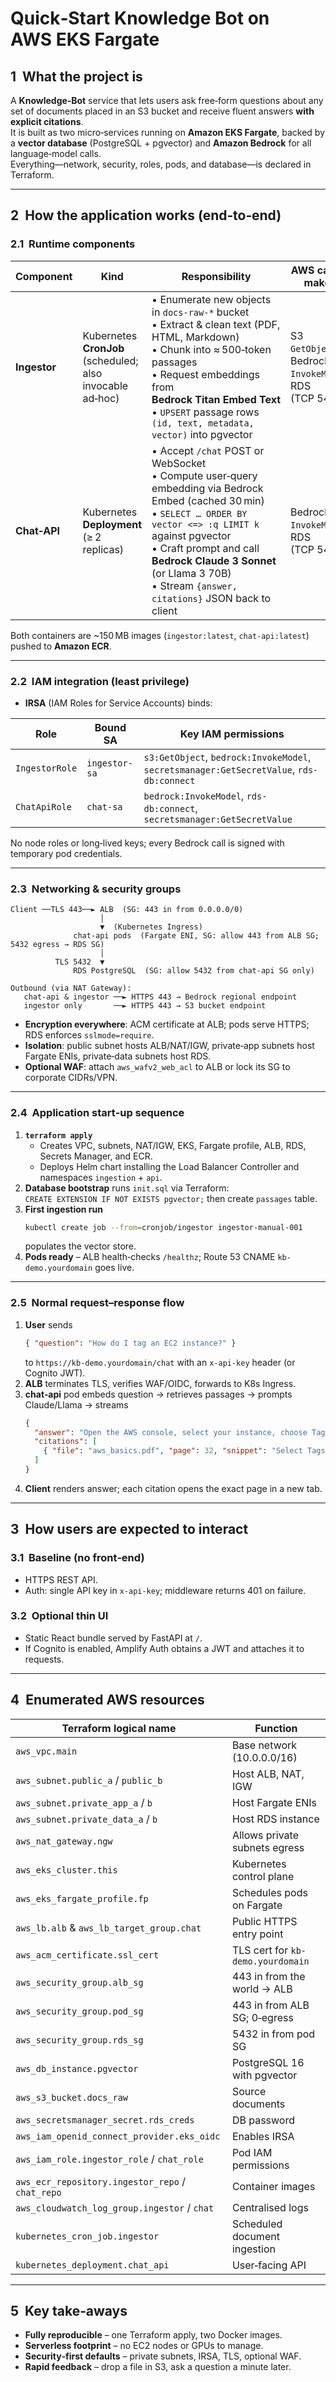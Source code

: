 # Quick‑Start Knowledge Bot on AWS EKS Fargate

## 1  What the project is
A **Knowledge‑Bot** service that lets users ask free‑form questions about any set of documents placed in an S3 bucket and receive fluent answers **with explicit citations**.  
It is built as two micro‑services running on **Amazon EKS Fargate**, backed by a **vector database** (PostgreSQL + pgvector) and **Amazon Bedrock** for all language‑model calls.  
Everything—network, security, roles, pods, and database—is declared in Terraform.

---

## 2  How the application works (end‑to‑end)

### 2.1  Runtime components

| Component | Kind | Responsibility | AWS calls it makes |
|-----------|------|----------------|--------------------|
| **Ingestor** | Kubernetes **CronJob** (scheduled; also invocable ad‑hoc) | • Enumerate new objects in `docs-raw-*` bucket<br>• Extract & clean text (PDF, HTML, Markdown)<br>• Chunk into ≈ 500‑token passages<br>• Request embeddings from **Bedrock Titan Embed Text**<br>• `UPSERT` passage rows `(id, text, metadata, vector)` into pgvector | S3 `GetObject`, Bedrock `InvokeModel`, RDS (TCP 5432) |
| **Chat‑API** | Kubernetes **Deployment** (≥ 2 replicas) | • Accept `/chat` POST or WebSocket<br>• Compute user‑query embedding via Bedrock Embed (cached 30 min)<br>• `SELECT … ORDER BY vector <=> :q LIMIT k` against pgvector<br>• Craft prompt and call **Bedrock Claude 3 Sonnet** (or Llama 3 70B)<br>• Stream `{answer, citations}` JSON back to client | Bedrock `InvokeModel`, RDS (TCP 5432) |

Both containers are ~150 MB images (`ingestor:latest`, `chat-api:latest`) pushed to **Amazon ECR**.

---

### 2.2  IAM integration (least privilege)

* **IRSA** (IAM Roles for Service Accounts) binds:

| Role | Bound SA | Key IAM permissions |
|------|----------|---------------------|
| `IngestorRole` | `ingestor-sa` | `s3:GetObject`, `bedrock:InvokeModel`, `secretsmanager:GetSecretValue`, `rds-db:connect` |
| `ChatApiRole`  | `chat-sa`     | `bedrock:InvokeModel`, `rds-db:connect`, `secretsmanager:GetSecretValue` |

No node roles or long‑lived keys; every Bedrock call is signed with temporary pod credentials.

---

### 2.3  Networking & security groups

```text
Client ──TLS 443──► ALB  (SG: 443 in from 0.0.0.0/0)
                    │
                    ▼  (Kubernetes Ingress)
              chat‑api pods  (Fargate ENI, SG: allow 443 from ALB SG; 5432 egress → RDS SG)
                    │
          TLS 5432  ▼
              RDS PostgreSQL  (SG: allow 5432 from chat‑api SG only)

Outbound (via NAT Gateway):
   chat‑api & ingestor ──► HTTPS 443 → Bedrock regional endpoint
   ingestor only       ──► HTTPS 443 → S3 bucket endpoint
```

* **Encryption everywhere**: ACM certificate at ALB; pods serve HTTPS; RDS enforces `sslmode=require`.  
* **Isolation**: public subnet hosts ALB/NAT/IGW, private‑app subnets host Fargate ENIs, private‑data subnets host RDS.  
* **Optional WAF**: attach `aws_wafv2_web_acl` to ALB or lock its SG to corporate CIDRs/VPN.

---

### 2.4  Application start‑up sequence

1. **`terraform apply`**  
   * Creates VPC, subnets, NAT/IGW, EKS, Fargate profile, ALB, RDS, Secrets Manager, and ECR.  
   * Deploys Helm chart installing the Load Balancer Controller and namespaces `ingestion` + `api`.
2. **Database bootstrap** runs `init.sql` via Terraform:  
   `CREATE EXTENSION IF NOT EXISTS pgvector;` then create `passages` table.
3. **First ingestion run**  
   ```bash
   kubectl create job --from=cronjob/ingestor ingestor-manual-001
   ```
   populates the vector store.
4. **Pods ready** – ALB health‑checks `/healthz`; Route 53 CNAME `kb-demo.yourdomain` goes live.

---

### 2.5  Normal request–response flow

1. **User** sends  
   ```json
   { "question": "How do I tag an EC2 instance?" }
   ```  
   to `https://kb-demo.yourdomain/chat` with an `x-api-key` header (or Cognito JWT).
2. **ALB** terminates TLS, verifies WAF/OIDC, forwards to K8s Ingress.
3. **chat‑api** pod embeds question → retrieves passages → prompts Claude/Llama → streams
   ```json
   {
     "answer": "Open the AWS console, select your instance, choose Tags …",
     "citations": [
       { "file": "aws_basics.pdf", "page": 32, "snippet": "Select Tags …" }
     ]
   }
   ```
4. **Client** renders answer; each citation opens the exact page in a new tab.

---

## 3  How users are expected to interact

### 3.1  Baseline (no front‑end)

* HTTPS REST API.  
* Auth: single API key in `x-api-key`; middleware returns 401 on failure.

### 3.2  Optional thin UI

* Static React bundle served by FastAPI at `/`.  
* If Cognito is enabled, Amplify Auth obtains a JWT and attaches it to requests.

---

## 4  Enumerated AWS resources

| Terraform logical name | Function |
|------------------------|----------|
| `aws_vpc.main` | Base network (10.0.0.0/16) |
| `aws_subnet.public_a` / `public_b` | Host ALB, NAT, IGW |
| `aws_subnet.private_app_a` / `b` | Host Fargate ENIs |
| `aws_subnet.private_data_a` / `b` | Host RDS instance |
| `aws_nat_gateway.ngw` | Allows private subnets egress |
| `aws_eks_cluster.this` | Kubernetes control plane |
| `aws_eks_fargate_profile.fp` | Schedules pods on Fargate |
| `aws_lb.alb` & `aws_lb_target_group.chat` | Public HTTPS entry point |
| `aws_acm_certificate.ssl_cert` | TLS cert for `kb-demo.yourdomain` |
| `aws_security_group.alb_sg` | 443 in from the world → ALB |
| `aws_security_group.pod_sg` | 443 in from ALB SG; 0‑egress |
| `aws_security_group.rds_sg` | 5432 in from pod SG |
| `aws_db_instance.pgvector` | PostgreSQL 16 with pgvector |
| `aws_s3_bucket.docs_raw` | Source documents |
| `aws_secretsmanager_secret.rds_creds` | DB password |
| `aws_iam_openid_connect_provider.eks_oidc` | Enables IRSA |
| `aws_iam_role.ingestor_role` / `chat_role` | Pod IAM permissions |
| `aws_ecr_repository.ingestor_repo` / `chat_repo` | Container images |
| `aws_cloudwatch_log_group.ingestor` / `chat` | Centralised logs |
| `kubernetes_cron_job.ingestor` | Scheduled document ingestion |
| `kubernetes_deployment.chat_api` | User‑facing API |

---

## 5  Key take‑aways

* **Fully reproducible** – one Terraform apply, two Docker images.  
* **Serverless footprint** – no EC2 nodes or GPUs to manage.  
* **Security‑first defaults** – private subnets, IRSA, TLS, optional WAF.  
* **Rapid feedback** – drop a file in S3, ask a question a minute later.
